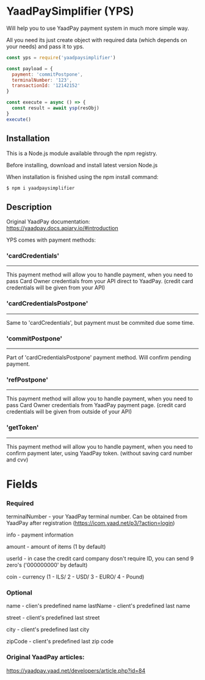 # YaadPaySimplifier (YPS)
Will help you to use YaadPay payment system in much more simple way.

All you need its just create object with required data (which depends on your needs) and pass it to yps.

```js
const yps = require('yaadpaysimplifier')

const payload = {
  payment: 'commitPostpone',
  terminalNumber: '123',
  transactionId: '12142152'
}

const execute = async () => {
  const result = await ysp(resObj)
}
execute()
```

## Installation
This is a Node.js module available through the npm registry.

Before installing, download and install latest version Node.js

When installation is finished using the npm install command:

```bash
$ npm i yaadpaysimplifier
```
## Description
Original YaadPay documentation: https://yaadpay.docs.apiary.io/#introduction

YPS comes with payment methods:

### 'cardCredentials'
-------------------------
This payment method will allow you to handle payment, when you need to pass Card Owner credentials from your API direct to YaadPay.
(credit card credentials will be given from your API)

### 'cardCredentialsPostpone'
-------------------------
Same to 'cardCredentials', but payment must be commited due some time.

### 'commitPostpone'
-------------------------
Part of 'cardCredentialsPostpone' payment method. Will confirm pending payment.

### 'refPostpone'
-------------------------
This payment method will allow you to handle payment, when you need to pass Card Owner credentials from YaadPay payment page.
(credit card credentials will be given from outside of your API)

### 'getToken'
-------------------------
This payment method will allow you to handle payment, when you need to confirm payment later, using YaadPay token.
(without saving card number and cvv)

# Fields
### Required
terminalNumber - your YaadPay terminal number. Can be obtained from YaadPay after registration (https://icom.yaad.net/p3/?action=login)

info - payment information

amount - amount of items (1 by default)

userId - in case the credit card company dosn't require ID, you can send 9 zero's ('000000000' by default)

coin  - currency (1 - ILS/ 2  - USD/ 3 - EURO/ 4 - Pound)


### Optional
name - clien's predefined name
lastName - client's predefined last name

street - client's predefined last street

city - client's predefined last city

zipCode - client's predefined last zip code



### Original YaadPay articles:

  https://yaadpay.yaad.net/developers/article.php?id=84
 
